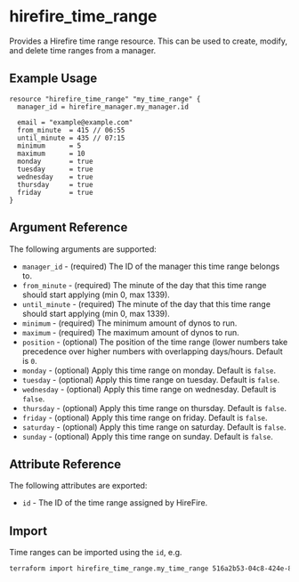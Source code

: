 # hirefire_time_range

Provides a Hirefire time range resource. This can be used to create, modify,
and delete time ranges from a manager.

## Example Usage

```hcl
resource "hirefire_time_range" "my_time_range" {
  manager_id = hirefire_manager.my_manager.id

  email = "example@example.com"
  from_minute  = 415 // 06:55
  until_minute = 435 // 07:15
  minimum      = 5
  maximum      = 10
  monday       = true
  tuesday      = true
  wednesday    = true
  thursday     = true
  friday       = true
}
```

## Argument Reference

The following arguments are supported:

- `manager_id` - (required) The ID of the manager this time range belongs to.
- `from_minute` - (required) The minute of the day that this time range should
  start applying (min 0, max 1339).
- `until_minute` - (required) The minute of the day that this time range should
  start applying (min 0, max 1339).
- `minimum` - (required) The minimum amount of dynos to run.
- `maximum` - (required) The maximum amount of dynos to run.
- `position` - (optional) The position of the time range (lower numbers take
  precedence over higher numbers with overlapping days/hours. Default is `0`.
- `monday` - (optional) Apply this time range on monday. Default is `false`.
- `tuesday` - (optional) Apply this time range on tuesday. Default is `false`.
- `wednesday` - (optional) Apply this time range on wednesday. Default is `false`.
- `thursday` - (optional) Apply this time range on thursday. Default is `false`.
- `friday` - (optional) Apply this time range on friday. Default is `false`.
- `saturday` - (optional) Apply this time range on saturday. Default is `false`.
- `sunday` - (optional) Apply this time range on sunday. Default is `false`.

## Attribute Reference

The following attributes are exported:

- `id` - The ID of the time range assigned by HireFire.

## Import

Time ranges can be imported using the `id`, e.g.

```bash
terraform import hirefire_time_range.my_time_range 516a2b53-04c8-424e-8533-99d47ef1f9bf
```
